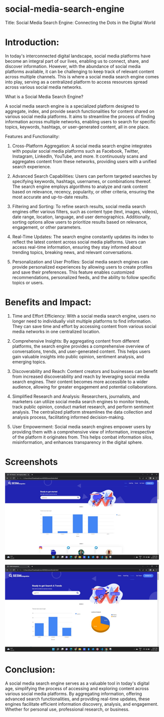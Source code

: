 # social-media-search-engine
Title: Social Media Search Engine: Connecting the Dots in the Digital World

# Introduction:

In today's interconnected digital landscape, social media platforms have become an integral part of our lives, enabling us to connect, share, and discover information. However, with the abundance of social media platforms available, it can be challenging to keep track of relevant content across multiple channels. This is where a social media search engine comes into play, serving as a centralized platform to access resources spread across various social media networks.

What is a Social Media Search Engine?

A social media search engine is a specialized platform designed to aggregate, index, and provide search functionalities for content shared on various social media platforms. It aims to streamline the process of finding information across multiple networks, enabling users to search for specific topics, keywords, hashtags, or user-generated content, all in one place.

Features and Functionality:

1. Cross-Platform Aggregation: A social media search engine integrates with popular social media platforms such as Facebook, Twitter, Instagram, LinkedIn, YouTube, and more. It continuously scans and aggregates content from these networks, providing users with a unified search experience.

2. Advanced Search Capabilities: Users can perform targeted searches by specifying keywords, hashtags, usernames, or combinations thereof. The search engine employs algorithms to analyze and rank content based on relevance, recency, popularity, or other criteria, ensuring the most accurate and up-to-date results.

3. Filtering and Sorting: To refine search results, social media search engines offer various filters, such as content type (text, images, videos), date range, location, language, and user demographics. Additionally, sorting options allow users to prioritize results based on relevance, engagement, or other parameters.

4. Real-Time Updates: The search engine constantly updates its index to reflect the latest content across social media platforms. Users can access real-time information, ensuring they stay informed about trending topics, breaking news, and relevant conversations.

5. Personalization and User Profiles: Social media search engines can provide personalized experiences by allowing users to create profiles and save their preferences. This feature enables customized recommendations, personalized feeds, and the ability to follow specific topics or users.

# Benefits and Impact:

1. Time and Effort Efficiency: With a social media search engine, users no longer need to individually visit multiple platforms to find information. They can save time and effort by accessing content from various social media networks in one centralized location.

2. Comprehensive Insights: By aggregating content from different platforms, the search engine provides a comprehensive overview of conversations, trends, and user-generated content. This helps users gain valuable insights into public opinion, sentiment analysis, and emerging topics.

3. Discoverability and Reach: Content creators and businesses can benefit from increased discoverability and reach by leveraging social media search engines. Their content becomes more accessible to a wider audience, allowing for greater engagement and potential collaborations.

4. Simplified Research and Analysis: Researchers, journalists, and marketers can utilize social media search engines to monitor trends, track public opinion, conduct market research, and perform sentiment analysis. The centralized platform streamlines the data collection and analysis process, facilitating informed decision-making.

5. User Empowerment: Social media search engines empower users by providing them with a comprehensive view of information, irrespective of the platform it originates from. This helps combat information silos, misinformation, and enhances transparency in the digital sphere.

# Screenshots

![Image Alt Text](IMG-20220826-WA0011.jpg)

![Image Alt Text](IMG-20220826-WA0013.jpg)


# Conclusion:

A social media search engine serves as a valuable tool in today's digital age, simplifying the process of accessing and exploring content across various social media platforms. By aggregating information, offering advanced search functionalities, and providing real-time updates, these engines facilitate efficient information discovery, analysis, and engagement. Whether for personal use, professional research, or business.

